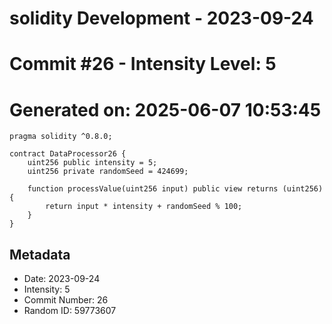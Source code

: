 ﻿# solidity Development - 2023-09-24
# Commit #26 - Intensity Level: 5
# Generated on: 2025-06-07 10:53:45
```solidity
pragma solidity ^0.8.0;

contract DataProcessor26 {
    uint256 public intensity = 5;
    uint256 private randomSeed = 424699;

    function processValue(uint256 input) public view returns (uint256) {
        return input * intensity + randomSeed % 100;
    }
}
```
## Metadata
- Date: 2023-09-24
- Intensity: 5
- Commit Number: 26
- Random ID: 59773607
